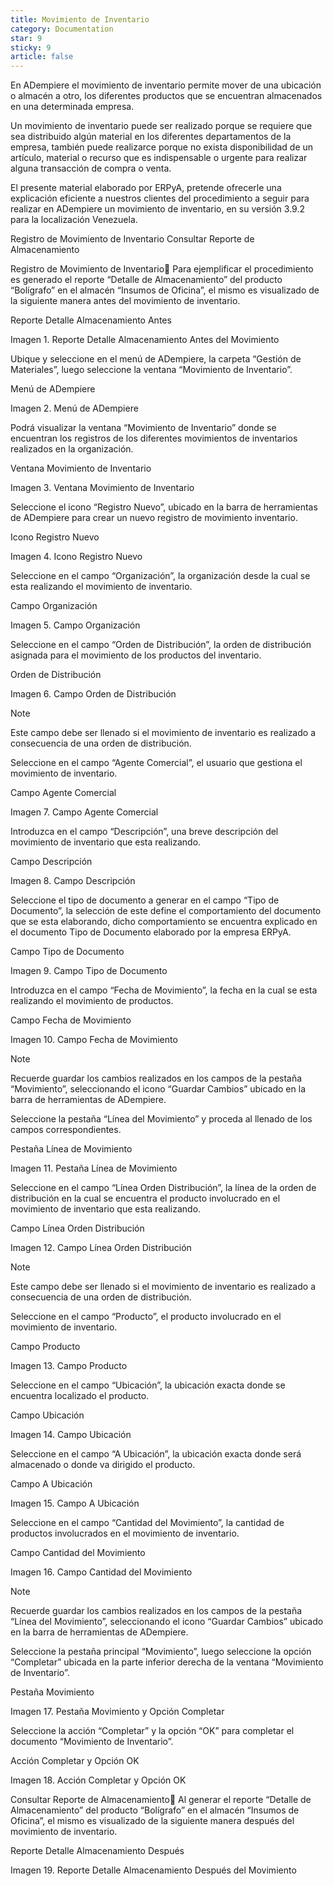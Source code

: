 ```yaml
---
title: Movimiento de Inventario
category: Documentation
star: 9
sticky: 9
article: false
---
```


En ADempiere el movimiento de inventario permite mover de una ubicación o almacén a otro, los diferentes productos que se encuentran almacenados en una determinada empresa.

Un movimiento de inventario puede ser realizado porque se requiere que sea distribuido algún material en los diferentes departamentos de la empresa, también puede realizarce porque no exista disponibilidad de un artículo, material o recurso que es indispensable o urgente para realizar alguna transacción de compra o venta.

El presente material elaborado por ERPyA, pretende ofrecerle una explicación eficiente a nuestros clientes del procedimiento a seguir para realizar en ADempiere un movimiento de inventario, en su versión 3.9.2 para la localización Venezuela.

Registro de Movimiento de Inventario
Consultar Reporte de Almacenamiento

Registro de Movimiento de Inventario
Para ejemplificar el procedimiento es generado el reporte “Detalle de Almacenamiento” del producto “Bolígrafo” en el almacén “Insumos de Oficina”, el mismo es visualizado de la siguiente manera antes del movimiento de inventario.

Reporte Detalle Almacenamiento Antes

Imagen 1. Reporte Detalle Almacenamiento Antes del Movimiento

Ubique y seleccione en el menú de ADempiere, la carpeta “Gestión de Materiales”, luego seleccione la ventana “Movimiento de Inventario”.

Menú de ADempiere

Imagen 2. Menú de ADempiere

Podrá visualizar la ventana “Movimiento de Inventario” donde se encuentran los registros de los diferentes movimientos de inventarios realizados en la organización.

Ventana Movimiento de Inventario

Imagen 3. Ventana Movimiento de Inventario

Seleccione el icono “Registro Nuevo”, ubicado en la barra de herramientas de ADempiere para crear un nuevo registro de movimiento inventario.

Icono Registro Nuevo

Imagen 4. Icono Registro Nuevo

Seleccione en el campo “Organización”, la organización desde la cual se esta realizando el movimiento de inventario.

Campo Organización

Imagen 5. Campo Organización

Seleccione en el campo “Orden de Distribución”, la orden de distribución asignada para el movimiento de los productos del inventario.

Orden de Distribución

Imagen 6. Campo Orden de Distribución

Note

Este campo debe ser llenado si el movimiento de inventario es realizado a consecuencia de una orden de distribución.

Seleccione en el campo “Agente Comercial”, el usuario que gestiona el movimiento de inventario.

Campo Agente Comercial

Imagen 7. Campo Agente Comercial

Introduzca en el campo “Descripción”, una breve descripción del movimiento de inventario que esta realizando.

Campo Descripción

Imagen 8. Campo Descripción

Seleccione el tipo de documento a generar en el campo “Tipo de Documento”, la selección de este define el comportamiento del documento que se esta elaborando, dicho comportamiento se encuentra explicado en el documento Tipo de Documento elaborado por la empresa ERPyA.

Campo Tipo de Documento

Imagen 9. Campo Tipo de Documento

Introduzca en el campo “Fecha de Movimiento”, la fecha en la cual se esta realizando el movimiento de productos.

Campo Fecha de Movimiento

Imagen 10. Campo Fecha de Movimiento

Note

Recuerde guardar los cambios realizados en los campos de la pestaña “Movimiento”, seleccionando el icono “Guardar Cambios” ubicado en la barra de herramientas de ADempiere.

Seleccione la pestaña “Línea del Movimiento” y proceda al llenado de los campos correspondientes.

Pestaña Línea de Movimiento

Imagen 11. Pestaña Línea de Movimiento

Seleccione en el campo “Línea Orden Distribución”, la línea de la orden de distribución en la cual se encuentra el producto involucrado en el movimiento de inventario que esta realizando.

Campo Línea Orden Distribución

Imagen 12. Campo Línea Orden Distribución

Note

Este campo debe ser llenado si el movimiento de inventario es realizado a consecuencia de una orden de distribución.

Seleccione en el campo “Producto”, el producto involucrado en el movimiento de inventario.

Campo Producto

Imagen 13. Campo Producto

Seleccione en el campo “Ubicación”, la ubicación exacta donde se encuentra localizado el producto.

Campo Ubicación

Imagen 14. Campo Ubicación

Seleccione en el campo “A Ubicación”, la ubicación exacta donde será almacenado o donde va dirigido el producto.

Campo A Ubicación

Imagen 15. Campo A Ubicación

Seleccione en el campo “Cantidad del Movimiento”, la cantidad de productos involucrados en el movimiento de inventario.

Campo Cantidad del Movimiento

Imagen 16. Campo Cantidad del Movimiento

Note

Recuerde guardar los cambios realizados en los campos de la pestaña “Línea del Movimiento”, seleccionando el icono “Guardar Cambios” ubicado en la barra de herramientas de ADempiere.

Seleccione la pestaña principal “Movimiento”, luego seleccione la opción “Completar” ubicada en la parte inferior derecha de la ventana “Movimiento de Inventario”.

Pestaña Movimiento

Imagen 17. Pestaña Movimiento y Opción Completar

Seleccione la acción “Completar” y la opción “OK” para completar el documento “Movimiento de Inventario”.

Acción Completar y Opción OK

Imagen 18. Acción Completar y Opción OK

Consultar Reporte de Almacenamiento
Al generar el reporte “Detalle de Almacenamiento” del producto “Bolígrafo” en el almacén “Insumos de Oficina”, el mismo es visualizado de la siguiente manera después del movimiento de inventario.

Reporte Detalle Almacenamiento Después

Imagen 19. Reporte Detalle Almacenamiento Después del Movimiento